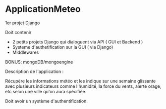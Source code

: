 # ApplicationMeteo
1er projet Django 

Doit contenir
- 2 petits projets Django qui dialoguent via API ( GUI et Backend )
- Systeme d'authetification sur la GUI ( via Django) 
- Middlewares

BONUS: mongoDB/mongoengine


Description de l'application : 

Récupère les informations météo et les indique sur une semaine glissante avec plusieurs indicateurs comme l'humidité, la force du vents, alerte orage, etc selon une ville qu'on aura spécifiée.

Doit avoir un système d'authentification.
